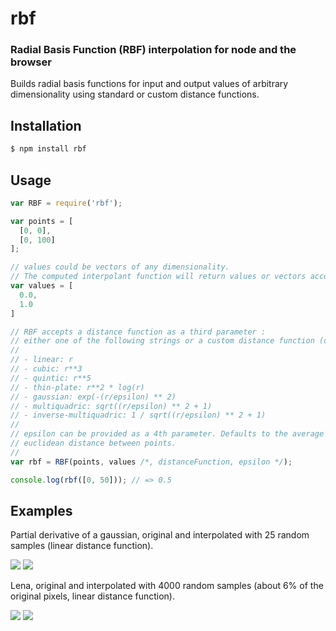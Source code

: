 rbf
===
### Radial Basis Function (RBF) interpolation for node and the browser

Builds radial basis functions for input and output values of arbitrary dimensionality using standard or custom distance functions.

Installation
------------

```bash
$ npm install rbf
```

Usage
-----

```javascript
var RBF = require('rbf');

var points = [
  [0, 0],
  [0, 100]
];

// values could be vectors of any dimensionality.
// The computed interpolant function will return values or vectors accordingly.
var values = [
  0.0,
  1.0
]

// RBF accepts a distance function as a third parameter :
// either one of the following strings or a custom distance function (defaults to 'linear').
//
// - linear: r
// - cubic: r**3
// - quintic: r**5
// - thin-plate: r**2 * log(r)
// - gaussian: exp(-(r/epsilon) ** 2)
// - multiquadric: sqrt((r/epsilon) ** 2 + 1)
// - inverse-multiquadric: 1 / sqrt((r/epsilon) ** 2 + 1)
//
// epsilon can be provided as a 4th parameter. Defaults to the average 
// euclidean distance between points.
//
var rbf = RBF(points, values /*, distanceFunction, epsilon */);

console.log(rbf([0, 50])); // => 0.5
```

Examples
--------

Partial derivative of a gaussian, original and interpolated with 25 random samples (linear distance function).

<img src="http://i.imgur.com/kBrRSRS.png"/>
<img src="http://i.imgur.com/WTDIDjC.png"/>

Lena, original and interpolated with 4000 random samples (about 6% of the original pixels, linear distance function).

<img src="http://i.imgur.com/I3vxACQ.png"/>
<img src="http://i.imgur.com/zLeoJlJ.png"/>
